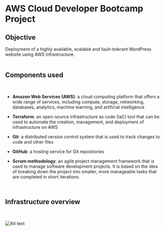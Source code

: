 # AWS Cloud Developer Bootcamp Project

## Objective

Deployment of a highly available, scalable and fault-tolerant WordPress website using AWS infrastructure. 
</br></br>



## Components used
</br>

* **Amazon Web Services (AWS)**: a cloud computing platform that offers a wide range of services, including compute, storage, networking, databases, analytics, machine learning, and artificial intelligence

* **Terraform**: an open-source infrastructure as code (IaC) tool that can be used to automate the creation, management, and deployment of infrastructure on AWS

* **Git**: a distributed version control system that is used to track changes to code and other files

* **GitHub**: a hosting service for Git repositories

* **Scrum methodology**: an agile project management framework that is used to manage software development projects. It is based on the idea of breaking down the project into smaller, more manageable tasks that are completed in short iterations
</br>


## Infrastructure overview
</br>

![Alt text](https://raw.githubusercontent.com/praedita/aws-capstone-project/main/capstone_project_infrastructure.png "infrastructure overview")
